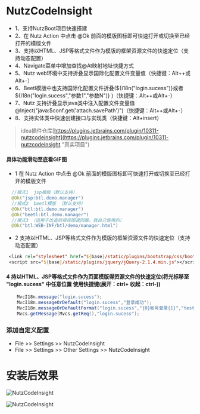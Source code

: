 # NutzCodeInsight
- 1、支持NutzBoot项目快速搭建
- 2、在 Nutz Action 中点击 @Ok 前面的模版图标即可快速打开或切换至已经打开的模版文件
- 3、支持以HTML、JSP等格式文件作为模版的框架资源文件的快速定位（支持动态配置）
- 4、Navigate菜单中增加查找@At映射地址快捷方式
- 5、Nutz web环境中支持折叠显示国际化配置文件变量值（快捷键：Alt++或Alt+-）
- 6、Beetl模版中也支持国际化配置文件折叠(${i18n("login.sucess")}或者${i18n("login.sucess","参数1","参数N")} )（快捷键：Alt++或Alt+-）
- 7、Nutz 支持折叠显示java类中注入配置文件变量值 @Inject("java:$conf.get('attach.savePath')")（快捷键：Alt++或Alt+-）
- 8、支持实体类中快速创建接口与实现类（快捷键：Alt+insert）

>idea插件仓库[https://plugins.jetbrains.com/plugin/10311-nutzcodeinsight](https://plugins.jetbrains.com/plugin/10311-nutzcodeinsight "真实项目")


#### 具体功能滑动至底看GIF图

- 1 在 Nutz Action 中点击 @Ok 前面的模版图标即可快速打开或切换至已经打开的模版文件
```java
  //模式1  jsp模版（默认支持）
  @Ok("jsp:btl.demo.manager")
  //模式2  beetl模版 （默认支持）
  @Ok("btl:btl.demo.manager")
  @Ok("beetl:btl.demo.manager")
  //模式3 （适用于改造后得视图返回器，我自己使用的） 
  @Ok("btl:WEB-INF/btl/demo/manager.html")
```
- 2 支持以HTML、JSP等格式文件作为模版的框架资源文件的快速定位（支持动态配置）
```jsp
 <link rel="stylesheet" href="${base}/static/plugins/bootstrap/css/bootstrap.min.css?_=${productVersion}">
 <script src="${base}/static/plugins/jquery/jQuery-2.1.4.min.js"></script>
```
#### 4 持以HTML、JSP等格式文件作为页面模版得资源文件的快速定位(将光标移至 "login.sucess" 中任意位置 使用快捷键(展开：ctrl+ 收起：ctrl-))
```java
    MvcI18n.message("login.sucess");
    MvcI18n.messageOrDefault("login.sucess","登录成功");
    MvcI18n.messageOrDefaultFormat("login.sucess","{0}帐号登录{1}","test","失败");//test帐号登录失败
    Mvcs.getMessage(Mvcs.getReq(),"login.sucess");
```
### 添加自定义配置
 - File >> Settings >> NutzCodeInsight
 - File >> Settings >> Other Settings >> NutzCodeInsight

# 安装后效果

![NutzCodeInsight](image/NutzCodeInsight.gif)

![NutzCodeInsight](image/ReferenceContributor.gif)

